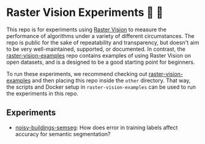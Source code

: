 # Raster Vision Experiments 🔬 🔭

This repo is for experiments using [Raster Vision](https://github.com/azavea/raster-vision) to measure the performance of algorithms under a variety of different circumstances. The repo is public for the sake of repeatability and transparency, but doesn't aim to be very well-maintained, supported, or documented. In contrast, the [raster-vision-examples](https://github.com/azavea/raster-vision-examples) repo contains examples of using Raster Vision on open datasets, and is a designed to be a good starting point for beginners.

To run these experiments, we recommend checking out [raster-vision-examples](https://github.com/azavea/raster-vision-examples) and then placing this repo inside the `other` directory. That way, the scripts and Docker setup in `raster-vision-examples` can be used to run the experiments in this repo.

## Experiments

* [noisy-buildings-semseg](noisy_buildings_semseg/): How does error in training labels affect accuracy for semantic segmentation?
